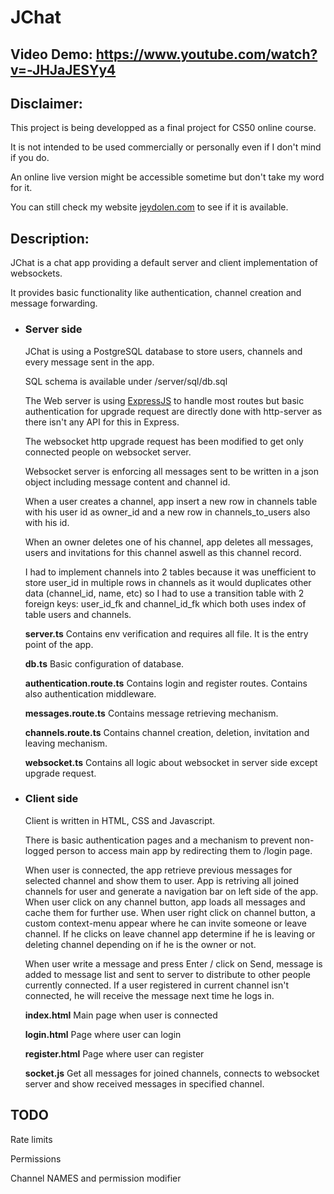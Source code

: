 # JChat

## Video Demo:  <https://www.youtube.com/watch?v=-JHJaJESYy4>

## Disclaimer:

This project is being developped as a final project for CS50 online course.

It is not intended to be used commercially or personally even if I don't mind if you do.

An online live version might be accessible sometime but don't take my word for it.

You can still check my website [jeydolen.com](https://jeydolen.com) to see if it is available.

## Description:

JChat is a chat app providing a default server and client implementation of websockets.

It provides basic functionality like authentication, channel creation and message forwarding.

- ### Server side

  JChat is using a PostgreSQL database to store users, channels and every message sent in the app.

  SQL schema is available under /server/sql/db.sql

  The Web server is using [ExpressJS](https://www.npmjs.com/package/express) to handle most routes
  but basic authentication for upgrade request are directly done with http-server as there isn't any API for this in Express.

  The websocket http upgrade request has been modified to get only connected people on websocket server.

  Websocket server is enforcing all messages sent to be written in a json object including message content and channel id.

  When a user creates a channel, app insert a new row in channels table with his user id as owner_id
  and a new row in channels_to_users also with his id.

  When an owner deletes one of his channel, app deletes all messages, users and invitations for this channel aswell as this
  channel record.

  I had to implement channels into 2 tables because it was unefficient to store user_id in multiple rows in channels
  as it would duplicates other data (channel_id, name, etc) so I had to use a transition table with 2 foreign keys:
  user_id_fk and channel_id_fk which both uses index of table users and channels.

  **server.ts** Contains env verification and requires all file. It is the entry point of the app.

  **db.ts** Basic configuration of database.

  **authentication.route.ts** Contains login and register routes. Contains also authentication middleware.

  **messages.route.ts** Contains message retrieving mechanism.

  **channels.route.ts** Contains channel creation, deletion, invitation and leaving mechanism.

  **websocket.ts** Contains all logic about websocket in server side except upgrade request.


- ### Client side

  Client is written in HTML, CSS and Javascript.

  There is basic authentication pages and a mechanism to prevent non-logged person to access main app by redirecting them to
  /login page.

  When user is connected, the app retrieve previous messages for selected channel and show them to user.
  App is retriving all joined channels for user and generate a navigation bar on left side of the app.
  When user click on any channel button, app loads all messages and cache them for further use.
  When user right click on channel button, a custom context-menu appear where he can invite someone or leave channel.
  If he clicks on leave channel app determine if he is leaving or deleting channel depending on if he is the owner or not.

  When user write a message and press Enter / click on Send, message is added to message list and sent to server to distribute to other people currently connected.
  If a user registered in current channel isn't connected, he will receive the message next time he logs in.

  **index.html** Main page when user is connected

  **login.html** Page where user can login

  **register.html** Page where user can register

  **socket.js** Get all messages for joined channels, connects to websocket server and show received messages in specified channel.

## TODO
Rate limits

Permissions

Channel NAMES and permission modifier